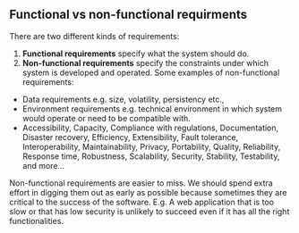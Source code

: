 ## Functional vs non-functional requirments

There are two different kinds of requirements:  

1. **Functional requirements** specify what the system should do. 
2. **Non-functional requirements** specify the constraints under which system is developed and operated. Some examples of non-functional requirements:
 * Data requirements e.g. size, volatility, persistency etc., 
 * Environment requirements e.g. technical environment in which system would operate or need to be compatible with. 
 * Accessibility, Capacity, Compliance with regulations, Documentation, Disaster recovery, Efficiency, Extensibility, Fault tolerance, Interoperability, Maintainability, Privacy, Portability, Quality, Reliability, Response time, Robustness, Scalability, Security, Stability, Testability, and more…

Non-functional requirements are easier to miss. We should spend extra effort in digging them out as early as possible because sometimes they are critical to the success of the software. E.g. A web application that is too slow or that has low security is unlikely to succeed even if it has all the right functionalities.   
